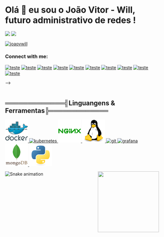 <b><h1>Olá 👋 eu sou o João Vitor - Will, futuro administrativo de redes !</b></h1>

<div align="left">

   <img height= "160px" src="https://github-readme-stats.vercel.app/api?username=JoaoVWill&show_icons=true&icon_color=00BFFF&border_color=000000&theme=radical&include_all_commits=true&count_private=true&border_radius=20px"/>
   <img height="120px" src="https://github-readme-stats.vercel.app/api/top-langs/?username=JoaoVWill&layout=compact&langs_count=7&theme=radical&icon_color=00BFFF&border_color=000000&border_radius=20px"/>
   
   <p align="left"><a href="https://github.com/ryo-ma/github-profile-trophy"><img height="200px"src="https://github-profile-trophy.vercel.app/?username=joaovwill" alt="joaovwill" /></a> </p>
</div>

<!-- Redes Sociais -->
<h3 align="left">Connect with me:</h3>
<p align="left">
<a href="https://codepen.io/teste" target="blank"><img align="center" src="https://raw.githubusercontent.com/rahuldkjain/github-profile-readme-generator/master/src/images/icons/Social/codepen.svg" alt="teste" height="30" width="40" /></a>
<a href="https://dev.to/teste" target="blank"><img align="center" src="https://raw.githubusercontent.com/rahuldkjain/github-profile-readme-generator/master/src/images/icons/Social/devto.svg" alt="teste" height="30" width="40" /></a>
<a href="https://twitter.com/teste" target="blank"><img align="center" src="https://raw.githubusercontent.com/rahuldkjain/github-profile-readme-generator/master/src/images/icons/Social/twitter.svg" alt="teste" height="30" width="40" /></a>
<a href="https://linkedin.com/in/teste" target="blank"><img align="center" src="https://raw.githubusercontent.com/rahuldkjain/github-profile-readme-generator/master/src/images/icons/Social/linked-in-alt.svg" alt="teste" height="30" width="40" /></a>
<a href="https://stackoverflow.com/users/teste" target="blank"><img align="center" src="https://raw.githubusercontent.com/rahuldkjain/github-profile-readme-generator/master/src/images/icons/Social/stack-overflow.svg" alt="teste" height="30" width="40" /></a>
<a href="https://codesandbox.com/teste" target="blank"><img align="center" src="https://raw.githubusercontent.com/rahuldkjain/github-profile-readme-generator/master/src/images/icons/Social/codesandbox.svg" alt="teste" height="30" width="40" /></a>
<a href="https://kaggle.com/teste" target="blank"><img align="center" src="https://raw.githubusercontent.com/rahuldkjain/github-profile-readme-generator/master/src/images/icons/Social/kaggle.svg" alt="teste" height="30" width="40" /></a>
<a href="https://fb.com/teste" target="blank"><img align="center" src="https://raw.githubusercontent.com/rahuldkjain/github-profile-readme-generator/master/src/images/icons/Social/facebook.svg" alt="teste" height="30" width="40" /></a>
<a href="https://instagram.com/teste" target="blank"><img align="center" src="https://raw.githubusercontent.com/rahuldkjain/github-profile-readme-generator/master/src/images/icons/Social/instagram.svg" alt="teste" height="30" width="40" /></a>
<a href="https://www.behance.net/teste" target="blank"><img align="center" src="https://raw.githubusercontent.com/rahuldkjain/github-profile-readme-generator/master/src/images/icons/Social/behance.svg" alt="teste" height="30" width="40" /></a>
</p> 
-->
<!-- Outras informações -->
  <div style="display_bold: inline_block"><br>
 <h2 align="left"><b>═════════════╣Linguangens & Ferramentas╠═════════════</b></h2>

<p align="left"> <a href="https://www.docker.com/" target="_blank" rel="noreferrer"> <img src="https://raw.githubusercontent.com/devicons/devicon/master/icons/docker/docker-original-wordmark.svg" alt="docker" width="75" height="75"/> </a> 
<a href="https://kubernetes.io" target="_blank" rel="noreferrer"> <img src="https://www.vectorlogo.zone/logos/kubernetes/kubernetes-icon.svg" alt="kubernetes" width="75" height="75"/> </a> 
<a href="https://www.nginx.com" target="_blank" rel="noreferrer"> <img src="https://raw.githubusercontent.com/devicons/devicon/master/icons/nginx/nginx-original.svg" alt="nginx" width="75" height="75"/> </a>
<a href="https://www.linux.org/" target="_blank" rel="noreferrer"> <img src="https://raw.githubusercontent.com/devicons/devicon/master/icons/linux/linux-original.svg" alt="linux" width="75" height="75"/> </a>
<a href="https://git-scm.com/" target="_blank" rel="noreferrer"> <img src="https://www.vectorlogo.zone/logos/git-scm/git-scm-icon.svg" alt="git" width="75" height="75"/> </a> 
<a href="https://grafana.com" target="_blank" rel="noreferrer"> <img src="https://www.vectorlogo.zone/logos/grafana/grafana-icon.svg" alt="grafana" width="75" height="75"/> </a> 
<a href="https://www.mongodb.com/" target="_blank" rel="noreferrer"> <img src="https://raw.githubusercontent.com/devicons/devicon/master/icons/mongodb/mongodb-original-wordmark.svg" alt="mongodb" width="75" height="75"/> </a> 
<a href="https://www.python.org" target="_blank" rel="noreferrer"> <img src="https://raw.githubusercontent.com/devicons/devicon/master/icons/python/python-original.svg" alt="python" width="75" height="75"/> </a> </p>
</div>

<div align="center">
    <img align="right" width="200" height="200" src="https://media.giphy.com/media/bGgsc5mWoryfgKBx1u/giphy.gif" >
</div>


  ![Snake animation](https://github.com/JoaoVWill/JoaoVWill/blob/output/github-contribution-grid-snake.svg)
  <!-- 
   Backup de codigos e informações futuras:
   <img align="center" alt="Jv-Debian" height="50" width="50" src="https://cdn.jsdelivr.net/gh/devicons/devicon/icons/debian/debian-plain.svg">
   <img align="center" alt="Jv-Linux" height="50" width="50" src="https://cdn.jsdelivr.net/gh/devicons/devicon/icons/linux/linux-original.svg">
   <img align="center" alt="Jv-Amazon" height="50" width="50" src="https://cdn.jsdelivr.net/gh/devicons/devicon/icons/amazonwebservices/amazonwebservices-original.svg">
   <img align="center" alt="Jv-Canva" height="50" width="50" src="https://cdn.jsdelivr.net/gh/devicons/devicon/icons/canva/canva-original.svg">
   <img align="center" alt="Jv-Trello" height="70" width="70" src="https://cdn.jsdelivr.net/gh/devicons/devicon/icons/trello/trello-plain-wordmark.svg">  
   <img align="center" alt="Jv-Docker" height="50" width="50" src="https://cdn.jsdelivr.net/gh/devicons/devicon/icons/docker/docker-original-wordmark.svg">
   <img align="center" alt="Jv-GoogleCloud" height="50" width="50" src="https://cdn.jsdelivr.net/gh/devicons/devicon/icons/googlecloud/googlecloud-original.svg">
   <img align="center" alt="Jv-Ubuntu" height="50" width="50" src="https://cdn.jsdelivr.net/gh/devicons/devicon/icons/ubuntu/ubuntu-plain.svg">
   <img align="center" alt="Jv-Kubernetes" height="50" width="50" src="https://cdn.jsdelivr.net/gh/devicons/devicon/icons/kubernetes/kubernetes-plain.svg"> 
   <img align="center" alt="Jv-Azure" height="50" width="50" src="https://cdn.jsdelivr.net/gh/devicons/devicon/icons/azure/azure-original.svg">
   <img align="center" alt="Jv-RedHat" height="50" width="50" src="https://cdn.jsdelivr.net/gh/devicons/devicon/icons/redhat/redhat-plain.svg">
   <img align="center" alt="Jv-Nginx" height="70" width="70" src="https://cdn.jsdelivr.net/gh/devicons/devicon/icons/nginx/nginx-original.svg">
   <img align="center" alt="Jv-GitHub" height="50" width="50" src="https://cdn.jsdelivr.net/gh/devicons/devicon/icons/github/github-original.svg">
   <img align="center" alt="Jv-*****" height="50" width="50" src="">
   <img align="center" alt="Jv-*****" height="50" width="50" src="">

    themes: dark, radical, merko, gruvbox, tokyonight, onedark, cobalt, synthwave, highcontrast, dracula
  -->